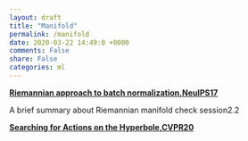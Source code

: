 ```yaml
---
layout: draft
title: "Manifold"
permalink: /manifold
date: 2020-03-22 14:49:0 +0000
comments: False
share: False
categories: ml
---
```



**[Riemannian approach to batch normalization,NeuIPS17](https://arxiv.org/pdf/1709.09603.pdf)**

A brief summary about Riemannian manifold check session2.2 

**[Searching for Actions on the Hyperbole,CVPR20](https://isis-data.science.uva.nl/cgmsnoek/pub/long-hyperbole-cvpr2020.pdf)**

